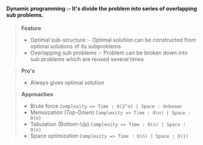 ####  Dynamic programming :-  It's divide the problem into series of overlapping sub problems.

> **Feature**
> * Optimal sub-structure :- Optimal solution can be constructed from optimal solutions of its subproblems.
> * Overlapping sub problems :- Problem can be broken down into sub problems which are reused several times

> **Pro's**
> * Always gives optimal solution

> **Approaches**
> * Brute force `Complexity => Time : O(2^n) | Space : Unknown`
> * Memoization (Top-Down) `Complexity => Time : O(n) | Space : O(n)`
> * Tabulation (Bottom-Up) `Complexity => Time : O(n) | Space : O(n)`
> * Space optimization `Complexity => Time : O(n) | Space : O(1)`


